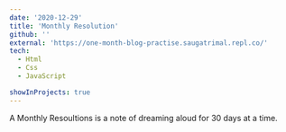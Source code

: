 ```yaml
---
date: '2020-12-29'
title: 'Monthly Resolution'
github: ''
external: 'https://one-month-blog-practise.saugatrimal.repl.co/'
tech:
  - Html
  - Css
  - JavaScript

showInProjects: true
---
```


A Monthly Resoultions is a note of dreaming aloud for 30 days at a time.